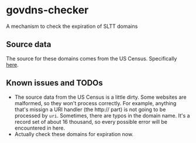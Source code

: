 # govdns-checker
A mechanism to check the expiration of SLTT domains

## Source data

The source for these domains comes from the US Census. Specifically [here](https://www.census.gov/data/datasets/2022/econ/gus/public-use-files.html).

## Known issues and TODOs

* The source data from the US Census is a little dirty. Some websites are malformed, so they won't process correctly. For example, anything that's missign a URI handler (the http:// part) is not going to be processed by `uri`. Sometimes, there are typos in the domain name. It's a record set of about 16 thousand, so every possible error will be encountered in here.
* Actually check these domains for expiration now.
